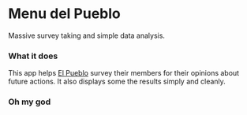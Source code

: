 # Menu del Pueblo

Massive survey taking and simple data analysis.

### What it does

This app helps [El Pueblo](http://www.elpueblo.org/) survey their members for their opinions about future actions. It also displays some the results simply and cleanly.

### Oh my god
